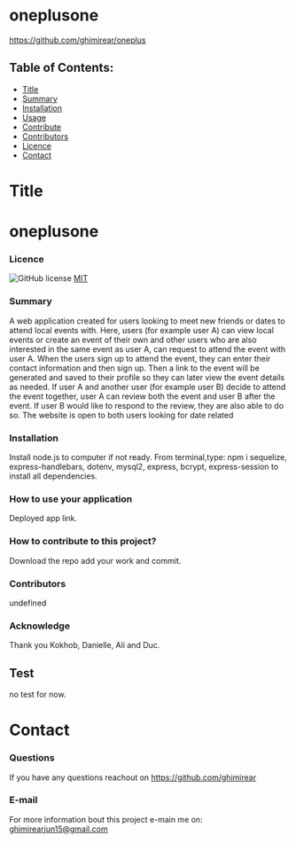 # oneplusone
  https://github.com/ghimirear/oneplus
  ## Table of Contents:
  - [Title](#Title)
  - [Summary](#Summary)
  - [Installation](#Installation)
  - [Usage](#Usage)
  - [Contribute](#Contribute)
  - [Contributors](#Contributors)
  - [Licence](#Licence)
  - [Contact](#Contact)
  # Title
  # oneplusone
  ### Licence 
  ![GitHub license](https://img.shields.io/static/v1?label=License&message=MIT&color=blue.svg) [MIT](https://opensource.org/licenses/MIT)
  ### Summary
  A web application created for users looking to meet new friends or dates to attend local events with. Here, users (for example user A) can view local events or create an event of their own and other users who are also interested in the same event as user A, can request to attend the event with user A. When the users sign up to attend the event, they can enter their contact information and then sign up. Then a link to the event will be generated and saved to their profile so they can later view the event details as needed. If user A and another user (for example user B) decide to attend the event together, user A can review both the event and user B after the event. If user B would like to respond to the review, they are also able to do so. The website is open to both users looking for date related
  ### Installation 
  Install node.js to computer if not ready. From terminal,type: npm i sequelize, express-handlebars, dotenv, mysql2, express, bcrypt, express-session to install all dependencies.
  ### How to use your application 
  Deployed app link.
  ### How to contribute to this project?
  Download the repo add your work and commit.
  ### Contributors 
  undefined
  ### Acknowledge 
  Thank you Kokhob, Danielle, Ali and Duc.
  ## Test
  no test for now.
  # Contact
  ### Questions 
  If you have any questions reachout on 
 https://github.com/ghimirear

  ### E-mail
  For more information bout this project e-main me on: 
ghimirearjun15@gmail.com

